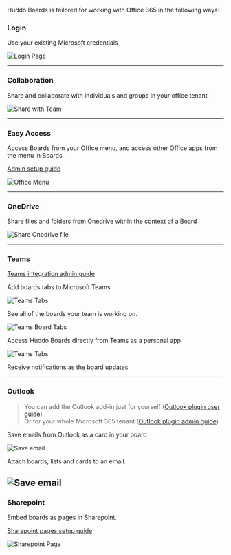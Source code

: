 Huddo Boards is tailored for working with Office 365 in the following ways:

### Login

Use your existing Microsoft credentials

![Login Page](sign_in.png)

---

### Collaboration

Share and collaborate with individuals and groups in your office tenant

![Share with Team](teams/search.png)

---

### Easy Access

Access Boards from your Office menu, and access other Office apps from the menu in Boards

[Admin setup guide](custom-tiles/index.md)

![Office Menu](custom-tiles/custom-tiles.png)

---

### OneDrive

Share files and folders from Onedrive within the context of a Board

![Share Onedrive file](share_from_onedrive.png)

---

### Teams

[Teams integration admin guide](teams/index.md)

Add boards tabs to Microsoft Teams

![Teams Tabs](teams/tabs.png)

See all of the boards your team is working on.

![Teams Board Tabs](teams/tab-board.png)

Access Huddo Boards directly from Teams as a personal app

![Teams Tabs](teams/tabs_personal.png)

Receive notifications as the board updates


---

### Outlook

> You can add the Outlook add-in just for yourself ([Outlook plugin user guide](outlook/personal.md))<br /> Or for your whole Microsoft 365 tenant ([Outlook plugin admin guide](outlook/index.md))

Save emails from Outlook as a card in your board

![Save email](outlook/create.png)

Attach boards, lists and cards to an email.

![Save email](outlook/attach.png) 
---

### Sharepoint

Embed boards as pages in Sharepoint.

[Sharepoint pages setup guide](sharepoint/index.md)

![Sharepoint Page](../howto/microsoft/sharepoint10.png)
